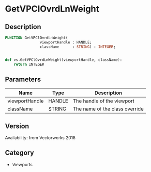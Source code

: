 # GetVPClOvrdLnWeight

## Description
```pascal
FUNCTION GetVPClOvrdLnWeight(
				viewportHandle : HANDLE;
				className      : STRING) : INTEGER;
```

```python

def vs.GetVPClOvrdLnWeight(viewportHandle, className):
    return INTEGER
```

## Parameters
|Name|Type|Description|
|---|---|---|
|viewportHandle|HANDLE|The handle of the viewport|
|className|STRING|The name of the class override|

## Version
Availability: from Vectorworks 2018
## Category
* Viewports

